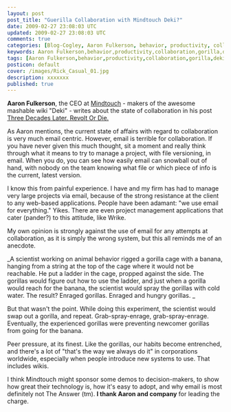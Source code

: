 ```yaml
---           
layout: post
post_title: "Guerilla Collaboration with Mindtouch Deki?"
date: 2009-02-27 23:08:03 UTC
updated: 2009-02-27 23:08:03 UTC
comments: true
categories: [Blog-Cogley, Aaron Fulkerson, behavior, productivity, collaboration, gorilla, dekiwiki, mindtouch]
keywords: Aaron Fulkerson,behavior,productivity,collaboration,gorilla,dekiwiki,mindtouch
tags: [Aaron Fulkerson,behavior,productivity,collaboration,gorilla,dekiwiki,mindtouch]
posticon: default
cover: /images/Rick_Casual_01.jpg
description: xxxxxxx
published: true
---
```

 

**Aaron Fulkerson**, the CEO at [Mindtouch](http://www.mindtouch.com) - makers of the awesome mashable wiki "Deki" - writes about the state of collaboration in his post [Three Decades Later. Revolt Or Die.](http://www.mindtouch.com/blog/2009/02/26/three-decades-later-revolt-or-die/) 


As Aaron mentions, the current state of affairs with regard to collaboration is very much email centric. However, email is terrible for collaboration. If you have never given this much thought, sit a moment and really think through what it means to try to manage a project, with file versioning, in email. When you do, you can see how easily email can snowball out of hand, with nobody on the team knowing what file or which piece of info is the current, latest version. 


I know this from painful experience. I have and my firm has had to manage very large projects via email, because of the strong resistance at the client to any web-based applications. People have been adamant: "we use email for everything." Yikes. There are even project management applications that cater (pander?) to this attitude, like Wrike. 


My own opinion is strongly against the use of email for any attempts at collaboration, as it is simply the wrong system, but this all reminds me of an anecdote. 


_A scientist working on animal behavior rigged a gorilla cage with a banana, hanging from a string at the top of the cage where it would not be reachable. He put a ladder in the cage, propped against the side. The gorillas would figure out how to use the ladder, and just when a gorilla would reach for the banana, the scientist would spray the gorillas with cold water. The result? Enraged gorillas. Enraged and hungry gorillas. _


But that wasn't the point. While doing this experiment, the scientist would swap out a gorilla, and repeat. Grab-spray-enrage, grab-spray-enrage. Eventually, the experienced gorillas were preventing newcomer gorillas from going for the banana. 


Peer pressure, at its finest. Like the gorillas, our habits become entrenched, and there's a lot of "that's the way we always do it" in corporations worldwide, especially when people introduce new systems to use. That includes wikis. 


I think Mindtouch might sponsor some demos to decision-makers, to show how great their technology is, how it's easy to adopt, and why email is most definitely not The Answer (tm). **I thank Aaron and company** for leading the charge. 

